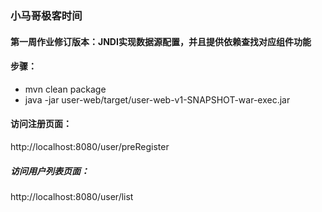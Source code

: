 ### 小马哥极客时间
#### 第一周作业修订版本：JNDI实现数据源配置，并且提供依赖查找对应组件功能
#### 步骤：
* mvn clean package
* java -jar user-web/target/user-web-v1-SNAPSHOT-war-exec.jar
#### 访问注册页面：
http://localhost:8080/user/preRegister
##### 访问用户列表页面：
http://localhost:8080/user/list
